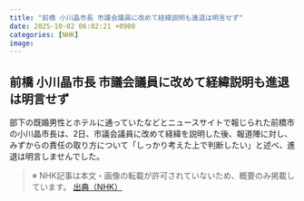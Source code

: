 ```yaml
---
title: "前橋 小川晶市長 市議会議員に改めて経緯説明も進退は明言せず"
date: 2025-10-02 06:02:21 +0900
categories: [NHK]
image: 
---
```

## 前橋 小川晶市長 市議会議員に改めて経緯説明も進退は明言せず

部下の既婚男性とホテルに通っていたなどとニュースサイトで報じられた前橋市の小川晶市長は、2日、市議会議員に改めて経緯を説明した後、報道陣に対し、みずからの責任の取り方について「しっかり考えた上で判断したい」と述べ、進退は明言しませんでした。

> ※ NHK記事は本文・画像の転載が許可されていないため、概要のみ掲載しています。
[出典（NHK）](http://www3.nhk.or.jp/news/html/20251002/k10014939021000.html)
